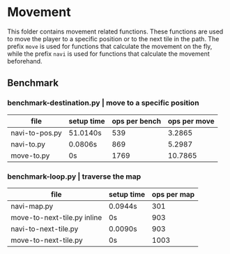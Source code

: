 # Movement
This folder contains movement related functions. These functions are used to move the player to a specific position or to the next tile in the path. The prefix `move` is used for functions that calculate the movement on the fly, while the prefix `navi` is used for functions that calculate the movement beforehand. 


## Benchmark

### benchmark-destination.py | move to a specific position
| file                        | setup time | ops per bench | ops per move |
| --------------------------- | ---------- | ------------- | ------------ |
| navi-to-pos.py              | 51.0140s   |  539          |  3.2865      |
| navi-to.py                  | 0.0806s    |  869          |  5.2987      |
| move-to.py                  | 0s         | 1769          | 10.7865      |

### benchmark-loop.py | traverse the map
| file                        | setup time | ops per map |
| --------------------------- | ---------- | ----------- |
| navi-map.py                 | 0.0944s    | 301         |
| move-to-next-tile.py inline | 0s         | 903         |
| navi-to-next-tile.py        | 0.0090s    | 903         |
| move-to-next-tile.py        | 0s         | 1003        |